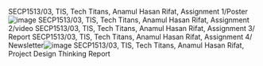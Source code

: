 
SECP1513/03, TIS, Tech Titans, Anamul Hasan Rifat, Assignment 1/Poster ![image](https://github.com/miqbaltariq/SECP1513/assets/148675896/71108ac5-24e6-42e2-b8c1-91b3d537656d)
SECP1513/03, TIS, Tech Titans, Anamul Hasan Rifat, Assignment 2/video
SECP1513/03, TIS, Tech Titans, Anamul Hasan Rifat, Assignment 3/ Report 
SECP1513/03, TIS, Tech Titans, Anamul Hasan Rifat, Assignment 4/ Newsletter![image](https://github.com/miqbaltariq/SECP1513/assets/148675896/741cf304-6755-4f2e-9c32-555390c5ed3f)
SECP1513/03, TIS, Tech Titans, Anamul Hasan Rifat, Project Design Thinking Report
